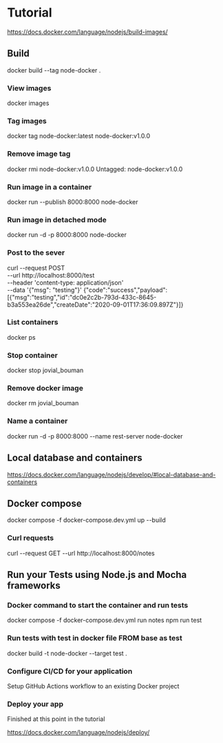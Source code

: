 # Tutorial

https://docs.docker.com/language/nodejs/build-images/

## Build

docker build --tag node-docker .

### View images

docker images

### Tag images

docker tag node-docker:latest node-docker:v1.0.0

### Remove image tag

docker rmi node-docker:v1.0.0
Untagged: node-docker:v1.0.0

### Run image in a container

docker run --publish 8000:8000 node-docker

### Run image in detached mode

docker run -d -p 8000:8000 node-docker

### Post to the sever

curl --request POST \
  --url http://localhost:8000/test \
  --header 'content-type: application/json' \
  --data '{"msg": "testing"}'
{"code":"success","payload":[{"msg":"testing","id":"dc0e2c2b-793d-433c-8645-b3a553ea26de","createDate":"2020-09-01T17:36:09.897Z"}]}

### List containers

docker ps

### Stop container

docker stop jovial_bouman

### Remove docker image

docker rm jovial_bouman

### Name a container

docker run -d -p 8000:8000 --name rest-server node-docker


## Local database and containers

https://docs.docker.com/language/nodejs/develop/#local-database-and-containers


## Docker compose

docker compose -f docker-compose.dev.yml up --build

### Curl requests

curl --request GET --url http://localhost:8000/notes

## Run your Tests using Node.js and Mocha frameworks

### Docker command to start the container and run tests

docker compose -f docker-compose.dev.yml run notes npm run test

### Run tests with test in docker file FROM base as test

docker build -t node-docker --target test .

### Configure CI/CD for your application

Setup GitHub Actions workflow to an existing Docker project

### Deploy your app 

Finished at this point in the tutorial

https://docs.docker.com/language/nodejs/deploy/
